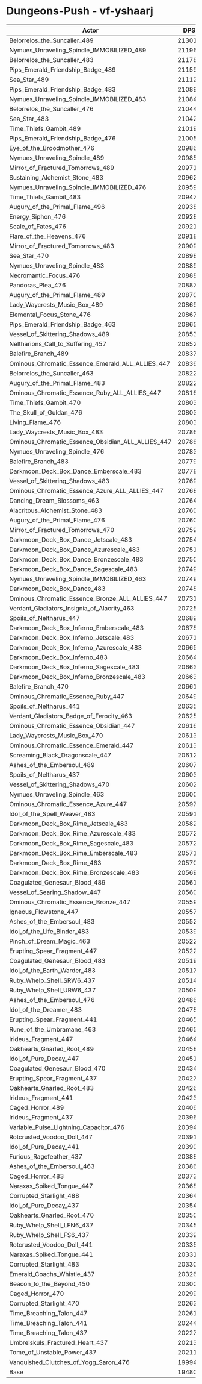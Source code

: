 # Dungeons-Push - vf-yshaarj
| Actor | DPS | Increase |
|---|:---:|:---:|
|Belorrelos_the_Suncaller_489|213015|9.35%|
|Nymues_Unraveling_Spindle_IMMOBILIZED_489|211964|8.81%|
|Belorrelos_the_Suncaller_483|211788|8.72%|
|Pips_Emerald_Friendship_Badge_489|211593|8.62%|
|Sea_Star_489|211127|8.38%|
|Pips_Emerald_Friendship_Badge_483|210895|8.26%|
|Nymues_Unraveling_Spindle_IMMOBILIZED_483|210841|8.23%|
|Belorrelos_the_Suncaller_476|210446|8.03%|
|Sea_Star_483|210428|8.02%|
|Time_Thiefs_Gambit_489|210192|7.90%|
|Pips_Emerald_Friendship_Badge_476|210051|7.83%|
|Eye_of_the_Broodmother_476|209862|7.73%|
|Nymues_Unraveling_Spindle_489|209859|7.73%|
|Mirror_of_Fractured_Tomorrows_489|209716|7.66%|
|Sustaining_Alchemist_Stone_483|209625|7.61%|
|Nymues_Unraveling_Spindle_IMMOBILIZED_476|209590|7.59%|
|Time_Thiefs_Gambit_483|209479|7.53%|
|Augury_of_the_Primal_Flame_496|209386|7.49%|
|Energy_Siphon_476|209286|7.44%|
|Scale_of_Fates_476|209216|7.40%|
|Flare_of_the_Heavens_476|209188|7.39%|
|Mirror_of_Fractured_Tomorrows_483|209092|7.34%|
|Sea_Star_470|208987|7.28%|
|Nymues_Unraveling_Spindle_483|208896|7.24%|
|Necromantic_Focus_476|208889|7.23%|
|Pandoras_Plea_476|208873|7.22%|
|Augury_of_the_Primal_Flame_489|208705|7.14%|
|Lady_Waycrests_Music_Box_489|208696|7.13%|
|Elemental_Focus_Stone_476|208675|7.12%|
|Pips_Emerald_Friendship_Badge_463|208655|7.11%|
|Vessel_of_Skittering_Shadows_489|208533|7.05%|
|Neltharions_Call_to_Suffering_457|208529|7.05%|
|Balefire_Branch_489|208379|6.97%|
|Ominous_Chromatic_Essence_Emerald_ALL_ALLIES_447|208361|6.96%|
|Belorrelos_the_Suncaller_463|208227|6.89%|
|Augury_of_the_Primal_Flame_483|208226|6.89%|
|Ominous_Chromatic_Essence_Ruby_ALL_ALLIES_447|208160|6.86%|
|Time_Thiefs_Gambit_470|208032|6.79%|
|The_Skull_of_Guldan_476|208031|6.79%|
|Living_Flame_476|208031|6.79%|
|Lady_Waycrests_Music_Box_483|207862|6.70%|
|Ominous_Chromatic_Essence_Obsidian_ALL_ALLIES_447|207862|6.70%|
|Nymues_Unraveling_Spindle_476|207830|6.69%|
|Balefire_Branch_483|207799|6.67%|
|Darkmoon_Deck_Box_Dance_Emberscale_483|207782|6.66%|
|Vessel_of_Skittering_Shadows_483|207690|6.62%|
|Ominous_Chromatic_Essence_Azure_ALL_ALLIES_447|207684|6.61%|
|Dancing_Dream_Blossoms_463|207643|6.59%|
|Alacritous_Alchemist_Stone_483|207605|6.57%|
|Augury_of_the_Primal_Flame_476|207601|6.57%|
|Mirror_of_Fractured_Tomorrows_470|207593|6.57%|
|Darkmoon_Deck_Box_Dance_Jetscale_483|207547|6.54%|
|Darkmoon_Deck_Box_Dance_Azurescale_483|207511|6.52%|
|Darkmoon_Deck_Box_Dance_Bronzescale_483|207501|6.52%|
|Darkmoon_Deck_Box_Dance_Sagescale_483|207494|6.52%|
|Nymues_Unraveling_Spindle_IMMOBILIZED_463|207493|6.52%|
|Darkmoon_Deck_Box_Dance_483|207485|6.51%|
|Ominous_Chromatic_Essence_Bronze_ALL_ALLIES_447|207311|6.42%|
|Verdant_Gladiators_Insignia_of_Alacrity_463|207257|6.39%|
|Spoils_of_Neltharus_447|206893|6.21%|
|Darkmoon_Deck_Box_Inferno_Emberscale_483|206781|6.15%|
|Darkmoon_Deck_Box_Inferno_Jetscale_483|206710|6.11%|
|Darkmoon_Deck_Box_Inferno_Azurescale_483|206655|6.09%|
|Darkmoon_Deck_Box_Inferno_483|206648|6.08%|
|Darkmoon_Deck_Box_Inferno_Sagescale_483|206634|6.07%|
|Darkmoon_Deck_Box_Inferno_Bronzescale_483|206630|6.07%|
|Balefire_Branch_470|206612|6.06%|
|Ominous_Chromatic_Essence_Ruby_447|206491|6.00%|
|Spoils_of_Neltharus_441|206352|5.93%|
|Verdant_Gladiators_Badge_of_Ferocity_463|206251|5.88%|
|Ominous_Chromatic_Essence_Obsidian_447|206163|5.83%|
|Lady_Waycrests_Music_Box_470|206136|5.82%|
|Ominous_Chromatic_Essence_Emerald_447|206136|5.82%|
|Screaming_Black_Dragonscale_447|206125|5.81%|
|Ashes_of_the_Embersoul_489|206071|5.79%|
|Spoils_of_Neltharus_437|206039|5.77%|
|Vessel_of_Skittering_Shadows_470|206020|5.76%|
|Nymues_Unraveling_Spindle_463|206007|5.75%|
|Ominous_Chromatic_Essence_Azure_447|205977|5.74%|
|Idol_of_the_Spell_Weaver_483|205917|5.71%|
|Darkmoon_Deck_Box_Rime_Jetscale_483|205823|5.66%|
|Darkmoon_Deck_Box_Rime_Azurescale_483|205722|5.61%|
|Darkmoon_Deck_Box_Rime_Sagescale_483|205722|5.61%|
|Darkmoon_Deck_Box_Rime_Emberscale_483|205713|5.60%|
|Darkmoon_Deck_Box_Rime_483|205709|5.60%|
|Darkmoon_Deck_Box_Rime_Bronzescale_483|205698|5.59%|
|Coagulated_Genesaur_Blood_489|205614|5.55%|
|Vessel_of_Searing_Shadow_447|205607|5.55%|
|Ominous_Chromatic_Essence_Bronze_447|205590|5.54%|
|Igneous_Flowstone_447|205572|5.53%|
|Ashes_of_the_Embersoul_483|205520|5.50%|
|Idol_of_the_Life_Binder_483|205399|5.44%|
|Pinch_of_Dream_Magic_463|205228|5.35%|
|Erupting_Spear_Fragment_447|205221|5.35%|
|Coagulated_Genesaur_Blood_483|205198|5.34%|
|Idol_of_the_Earth_Warder_483|205179|5.33%|
|Ruby_Whelp_Shell_SRW6_437|205140|5.31%|
|Ruby_Whelp_Shell_URW6_437|205094|5.28%|
|Ashes_of_the_Embersoul_476|204869|5.17%|
|Idol_of_the_Dreamer_483|204783|5.12%|
|Erupting_Spear_Fragment_441|204651|5.06%|
|Rune_of_the_Umbramane_463|204650|5.06%|
|Irideus_Fragment_447|204645|5.05%|
|Oakhearts_Gnarled_Root_489|204588|5.02%|
|Idol_of_Pure_Decay_447|204510|4.98%|
|Coagulated_Genesaur_Blood_470|204344|4.90%|
|Erupting_Spear_Fragment_437|204279|4.87%|
|Oakhearts_Gnarled_Root_483|204264|4.86%|
|Irideus_Fragment_441|204237|4.84%|
|Caged_Horror_489|204065|4.76%|
|Irideus_Fragment_437|203961|4.70%|
|Variable_Pulse_Lightning_Capacitor_476|203940|4.69%|
|Rotcrusted_Voodoo_Doll_447|203913|4.68%|
|Idol_of_Pure_Decay_441|203900|4.67%|
|Furious_Ragefeather_437|203889|4.67%|
|Ashes_of_the_Embersoul_463|203861|4.65%|
|Caged_Horror_483|203737|4.59%|
|Naraxas_Spiked_Tongue_447|203688|4.56%|
|Corrupted_Starlight_488|203647|4.54%|
|Idol_of_Pure_Decay_437|203546|4.49%|
|Oakhearts_Gnarled_Root_470|203507|4.47%|
|Ruby_Whelp_Shell_LFN6_437|203453|4.44%|
|Ruby_Whelp_Shell_FS6_437|203392|4.41%|
|Rotcrusted_Voodoo_Doll_441|203359|4.39%|
|Naraxas_Spiked_Tongue_441|203313|4.37%|
|Corrupted_Starlight_483|203300|4.36%|
|Emerald_Coachs_Whistle_437|203260|4.34%|
|Beacon_to_the_Beyond_450|203009|4.21%|
|Caged_Horror_470|202990|4.20%|
|Corrupted_Starlight_470|202632|4.02%|
|Time_Breaching_Talon_447|202613|4.01%|
|Time_Breaching_Talon_441|202445|3.92%|
|Time_Breaching_Talon_437|202273|3.84%|
|Umbrelskuls_Fractured_Heart_437|202137|3.77%|
|Tome_of_Unstable_Power_437|202116|3.75%|
|Vanquished_Clutches_of_Yogg_Saron_476|199940|2.64%|
|Base|194801|0.00%|
